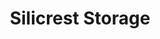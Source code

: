 ---
title: "Silicrest Storage"
url: /leeds-and-the-thousand-islands/silicrest-storage/
shop: storage rental
---